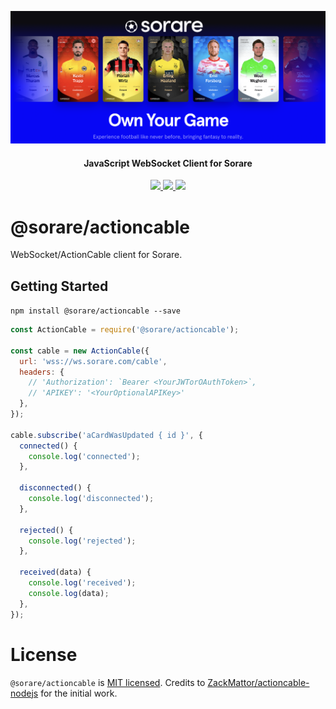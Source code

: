 <p align="center">
  <img src="logo.png">
</p>

<h4 align='center'>JavaScript WebSocket Client for Sorare</h4>

<p align="center">
  <a href="https://www.typescriptlang.org/">
    <img src='https://badges.aleen42.com/src/typescript.svg' />
  </a>
  <a href="https://www.npmjs.com/package/@sorare/actioncable">
    <img src='https://img.shields.io/github/package-json/v/@sorare/actioncable?label=npm' />
  </a>
  <a href="https://github.com/sorare/actioncable/actions/workflows/node.js.yml">
    <img src='https://github.com/sorare/actioncable/actions/workflows/node.js.yml/badge.svg' />
  </a>
</p>

# @sorare/actioncable

WebSocket/ActionCable client for Sorare.

## Getting Started

`npm install @sorare/actioncable --save`

```javascript
const ActionCable = require('@sorare/actioncable');

const cable = new ActionCable({
  url: 'wss://ws.sorare.com/cable',
  headers: {
    // 'Authorization': `Bearer <YourJWTorOAuthToken>`,
    // 'APIKEY': '<YourOptionalAPIKey>'
  },
});

cable.subscribe('aCardWasUpdated { id }', {
  connected() {
    console.log('connected');
  },

  disconnected() {
    console.log('disconnected');
  },

  rejected() {
    console.log('rejected');
  },

  received(data) {
    console.log('received');
    console.log(data);
  },
});
```

# License

`@sorare/actioncable` is [MIT licensed](LICENSE). Credits to [ZackMattor/actioncable-nodejs](https://github.com/ZackMattor/actioncable-nodejs) for the initial work.
